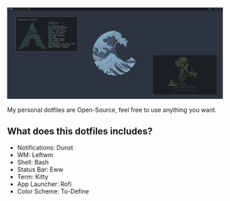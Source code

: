 ![](assets/../assets/desktop.png)

My personal dotfiles are Open-Source, feel free to use anything you want.

## What does this dotfiles includes?

- Notifications: Dunst
- WM: Leftwm
- Shell: Bash
- Status Bar: Eww
- Term: Kitty 
- App Launcher: Rofi
- Color Scheme: To-Define
